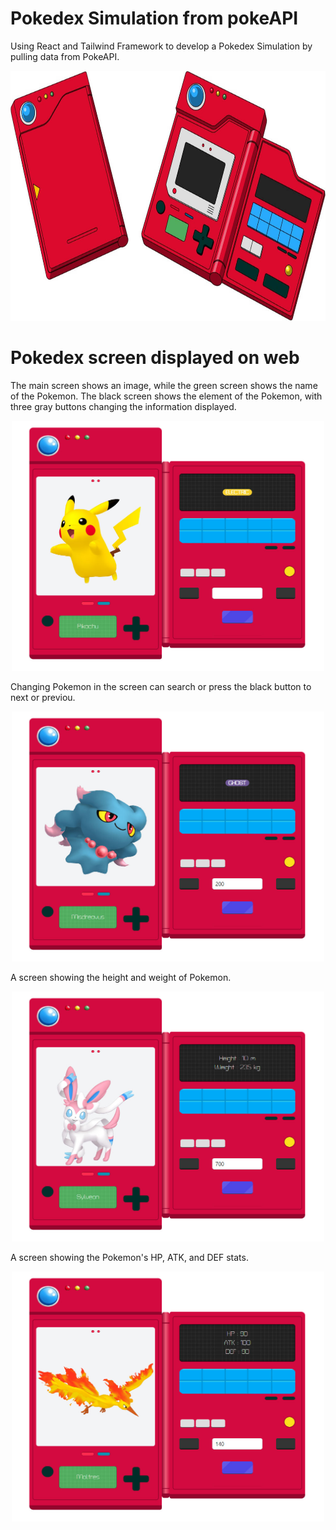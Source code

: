 # Pokedex Simulation from pokeAPI
Using React and Tailwind Framework to develop a Pokedex Simulation by pulling data from PokeAPI.

<p align="center">
  <img src="src/assets/img/image Pokedex.jpeg" width="700" height="400">
<p/>

# Pokedex screen displayed on web
The main screen shows an image, while the green screen shows the name of the Pokemon.
The black screen shows the element of the Pokemon, with three gray buttons changing the information displayed.
<p align="center">
  <img src="src/assets/img/pokedex-1.jpg" width="500" height="400">
<p/>

Changing Pokemon in the screen can search or press the black button to next or previou.
<p align="center">
  <img src="src/assets/img/pokedex-2.jpg" width="500" height="400">
<p/>
  
A screen showing the height and weight of Pokemon.
<p align="center">
  <img src="src/assets/img/pokedex-3.jpg" width="500" height="400">
<p/>

A screen showing the Pokemon's HP, ATK, and DEF stats.
<p align="center">
  <img src="src/assets/img/pokedex-4.jpg" width="500" height="400">
<p/>
